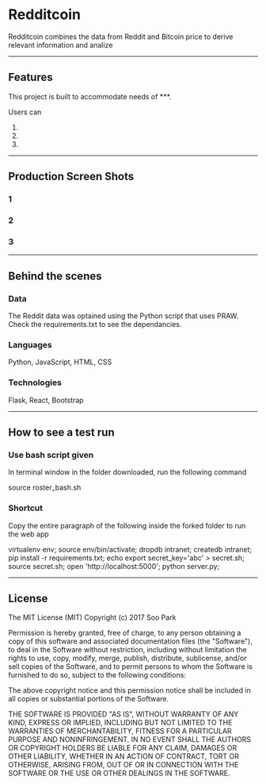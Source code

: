 # Redditcoin

Redditcoin combines the data from Reddit and Bitcoin price to derive relevant information and analize

---

## Features


This project is built to accommodate needs of ***.

Users can

1)
2)
3)


---

## Production Screen Shots



### 1


### 2


### 3


---

## Behind the scenes


### Data

The Reddit data was optained using the Python script that uses PRAW. Check the requirements.txt to see the dependancies.


### Languages
Python, JavaScript, HTML, CSS

### Technologies
Flask, React, Bootstrap

---

## How to see a test run






### Use bash script given


In terminal window in the folder downloaded, run the following command

source roster_bash.sh


### Shortcut


Copy the entire paragraph of the following inside the forked folder to run the web app

virtualenv env; source env/bin/activate; dropdb intranet; createdb intranet; pip install -r requirements.txt; echo export secret_key='abc' > secret.sh; source secret.sh; open 'http://localhost:5000'; python server.py;


---

## License

The MIT License (MIT) Copyright (c) 2017 Soo Park

Permission is hereby granted, free of charge, to any person obtaining a copy of this software and associated documentation files (the "Software"), to deal in the Software without restriction, including without limitation the rights to use, copy, modify, merge, publish, distribute, sublicense, and/or sell copies of the Software, and to permit persons to whom the Software is furnished to do so, subject to the following conditions:

The above copyright notice and this permission notice shall be included in all copies or substantial portions of the Software.

THE SOFTWARE IS PROVIDED "AS IS", WITHOUT WARRANTY OF ANY KIND, EXPRESS OR IMPLIED, INCLUDING BUT NOT LIMITED TO THE WARRANTIES OF MERCHANTABILITY, FITNESS FOR A PARTICULAR PURPOSE AND NONINFRINGEMENT. IN NO EVENT SHALL THE AUTHORS OR COPYRIGHT HOLDERS BE LIABLE FOR ANY CLAIM, DAMAGES OR OTHER LIABILITY, WHETHER IN AN ACTION OF CONTRACT, TORT OR OTHERWISE, ARISING FROM, OUT OF OR IN CONNECTION WITH THE SOFTWARE OR THE USE OR OTHER DEALINGS IN THE SOFTWARE.
